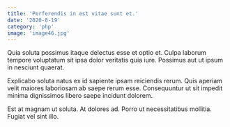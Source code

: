 ```yaml
---
title: 'Perferendis in est vitae sunt et.'
date: '2020-8-19'
category: 'php'
image: 'image46.jpg'
---
```


Quia soluta possimus itaque delectus esse et optio et. Culpa laborum tempore voluptatum sit ipsa dolor veritatis quia iure. Possimus aut ut ipsum in nesciunt quaerat.
 Explicabo soluta natus ex id sapiente ipsam reiciendis rerum. Quis aperiam velit maiores laboriosam ab saepe rerum esse. Consequuntur ut sit impedit minima dignissimos libero saepe incidunt dolorem.
 Est at magnam ut soluta. At dolores ad. Porro ut necessitatibus mollitia. Fugiat vel sint illo.
